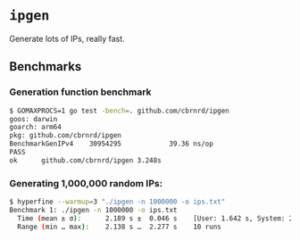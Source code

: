 # `ipgen`

Generate lots of IPs, really fast.

## Benchmarks

### Generation function benchmark

```bash
$ GOMAXPROCS=1 go test -bench=. github.com/cbrnrd/ipgen
goos: darwin
goarch: arm64
pkg: github.com/cbrnrd/ipgen
BenchmarkGenIPv4 	30954295	        39.36 ns/op
PASS
ok  	github.com/cbrnrd/ipgen	3.248s
```


### Generating 1,000,000 random IPs:

```bash
$ hyperfine --warmup=3 "./ipgen -n 1000000 -o ips.txt"
Benchmark 1: ./ipgen -n 1000000 -o ips.txt
  Time (mean ± σ):      2.189 s ±  0.046 s    [User: 1.642 s, System: 2.320 s]
  Range (min … max):    2.138 s …  2.277 s    10 runs
```